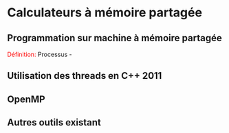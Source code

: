 # Calculateurs à mémoire partagée

## Programmation sur machine à mémoire partagée

<font color=red>Définition: </font>Processus - 

## Utilisation des threads en C++ 2011

## OpenMP

## Autres outils existant



